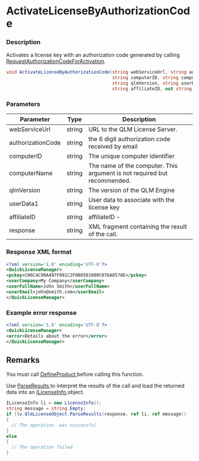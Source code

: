 # ActivateLicenseByAuthorizationCode

### Description

Activates a license key with an authorization code generated by calling [RequestAuthorizationCodeForActivation](requestauthorizationcodeforactivation.md).

```csharp
void ActivateLicenseByAuthorizationCode(string webServiceUrl, string authorizationCode, 
                                        string computerID, string computerName, 
                                        string qlmVersion, string userData1, 
                                        string affiliateID, out string response)
```

### Parameters

| Parameter         |  Type  | Description                                                              |
| ----------------- | :----: | ------------------------------------------------------------------------ |
| webServiceUrl     | string | URL to the QLM License Server.                                           |
| authorizationCode | string | the 6 digit authorization code received by email                         |
| computerID        | string | The unique computer identifier                                           |
| computerName      | string | The name of the computer. This argument is not required but recommended. |
| qlmVersion        | string | The version of the QLM Engine                                            |
| userData1         | string | User data to associate with the license key                              |
| affiliateID       | string | affiliateID -                                                            |
| response          | string | XML fragment containing the result of the call.                          |

### Response XML format

```xml
<?xml version='1.0' encoding='UTF-8'?>
<QuickLicenseManager>
<pckey>C06C4C90A497F091C2F080501000C076A0578E</pckey>
<userCompany>My Company</userCompany>
<userFullName>John Smith</userFullName>
<userEmail>john@smith.com</userEmail>
</QuickLicenseManager>
```

### Example error response

```xml
<?xml version='1.0' encoding='UTF-8'?>
<QuickLicenseManager>
<error>Details about the error</error>
</QuickLicenseManager>
```

## Remarks

You must call [DefineProduct ](../client-side-methods/defineproduct.md)before calling this function.

Use [ParseResults ](../../iqlmcustomerinfo/methods/parseresults.md)to interpret the results of the call and load the returned data into an [ILicenseInfo ](../../ilicenseinfo/)object.

```csharp
ILicenseInfo li = new LicenseInfo();
string message = string.Empty;
if (lv.QlmLicenseObject.ParseResults(response, ref li, ref message))
{
  // The operation  was successful	
}
else
{
  // The operation failed
}
```
